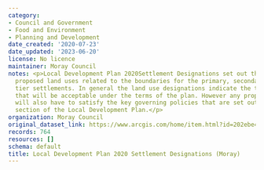 ```yaml
---
category:
- Council and Government
- Food and Environment
- Planning and Development
date_created: '2020-07-23'
date_updated: '2023-06-20'
license: No licence
maintainer: Moray Council
notes: <p>Local Development Plan 2020Settlement Designations set out the current and
  proposed land uses related to the boundaries for the primary, secondary and third
  tier settlements. In general the land use designations indicate the types of uses
  that will be acceptable under the terms of the plan. However any proposal for development
  will also have to satisfy the key governing policies that are set out in the Policy
  section of the Local Development Plan.</p>
organization: Moray Council
original_dataset_link: https://www.arcgis.com/home/item.html?id=202ebe4a49d0469b8e619cfb220359a9
records: 764
resources: []
schema: default
title: Local Development Plan 2020 Settlement Designations (Moray)
---
```

